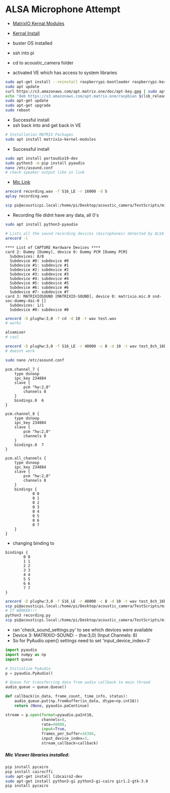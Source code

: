 # ALSA Microphone Attempt
- [MatrixIO Kernal Modules](https://github.com/matrix-io/matrixio-kernel-modules/blob/master/README.md#option-1-package-installation)
- [Kernal Install](https://github.com/matrix-io/matrixio-kernel-modules/blob/master/README.md#option-1-package-installation)
- buster OS installed

- ssh into pi 
- cd to acoustic_camera folder
- activated VE which has access to system libraries

```zsh
sudo apt-get install --reinstall raspberrypi-bootloader raspberrypi-kernel
sudo apt update
curl https://s3.amazonaws.com/apt.matrix.one/doc/apt-key.gpg | sudo apt-key add -
echo "deb https://s3.amazonaws.com/apt.matrix.one/raspbian $(lsb_release -sc) main" | sudo tee /etc/apt/sources.list.d/matrixlabs.list
sudo apt-get update
sudo apt-get upgrade
sudo reboot
```
- Successful install
- ssh back into and get back in VE
```zsh
# Installation MATRIX Packages
sudo apt install matrixio-kernel-modules
```
- Successful install
```zsh
sudo apt install portaudio19-dev 
sudo python3 -m pip install pyaudio
nano /etc/asound.conf
# check speaker output like in link
```
- [Mic Link](https://matrix-io.github.io/matrix-documentation/matrix-voice/resources/microphone/)
```zsh
arecord recording.wav -f S16_LE -r 16000 -d 5
aplay recording.wav

scp pi@acousticpi.local:/home/pi/Desktop/acoustic_camera/TestScripts/mics_matrix/recording.wav /Users/KevMcK/Desktop
```
- Recording file didnt have any data, all 0's
```zsh
sudo apt install python3-pyaudio

# Lists all the sound recording devices (microphones) detected by ALSA
arecord -l
```
~~~
**** List of CAPTURE Hardware Devices ****
card 2: Dummy [Dummy], device 0: Dummy PCM [Dummy PCM]
  Subdevices: 8/8
  Subdevice #0: subdevice #0
  Subdevice #1: subdevice #1
  Subdevice #2: subdevice #2
  Subdevice #3: subdevice #3
  Subdevice #4: subdevice #4
  Subdevice #5: subdevice #5
  Subdevice #6: subdevice #6
  Subdevice #7: subdevice #7
card 3: MATRIXIOSOUND [MATRIXIO-SOUND], device 0: matrixio.mic.0 snd-soc-dummy-dai-0 []
  Subdevices: 1/1
  Subdevice #0: subdevice #0
~~~

```zsh
arecord -D plughw:3,0 -f cd -d 10 -t wav test.wav
# works

alsamixer
# cool

arecord -D plughw:3,0 -f S16_LE -r 48000 -c 8 -d 10 -t wav test_8ch_16bit.wav
# doesnt work

sudo nano /etc/asound.conf
```
~~~
pcm.channel_7 {
    type dsnoop
    ipc_key 234884
    slave {
        pcm "hw:2,0"
        channels 8
    }
    bindings.0  6
}

pcm.channel_8 {
    type dsnoop
    ipc_key 234884
    slave {
        pcm "hw:2,0"
        channels 8
    }
    bindings.0  7
}

pcm.all_channels {
    type dsnoop
    ipc_key 234884
    slave {
        pcm "hw:2,0"
        channels 8
    }
    bindings {
            0 0
            0 1
            0 2
            0 3
            0 4
            0 5
            0 6
            0 7
    }
}
~~~
- changing binding to 
~~~
bindings {
        0 0
        1 1
        2 2
        3 3
        4 4
        5 5
        6 6
        7 7
}
~~~
```zsh
arecord -D plughw:3,0 -f S16_LE -r 48000 -c 8 -d 10 -t wav test_8ch_16bit.wav
scp pi@acousticpi.local:/home/pi/Desktop/acoustic_camera/TestScripts/mics_matrix/test_8ch_16bit.wav /Users/KevMcK/Desktop
# IT WORKED!!!
python3 recording.py
scp pi@acousticpi.local:/home/pi/Desktop/acoustic_camera/TestScripts/mics_matrix/output4.wav /Users/KevMcK/Desktop
```
- ran 'check_sound_settings.py' to see which devices were available
- Device 3: MATRIXIO-SOUND: - (hw:3,0) (Input Channels: 8)
- So for PyAudio.open() settings need to set 'input_device_index=3'

```python
import pyaudio
import numpy as np
import queue

# Initialize PyAudio
p = pyaudio.PyAudio()

# Queue for transferring data from audio callback to main thread
audio_queue = queue.Queue()

def callback(in_data, frame_count, time_info, status):
    audio_queue.put(np.frombuffer(in_data, dtype=np.int16))
    return (None, pyaudio.paContinue)

stream = p.open(format=pyaudio.paInt16,
                channels=8,
                rate=48000,
                input=True,
                frames_per_buffer=16384,
                input_device_index=3,
                stream_callback=callback)
```

##### Mic Viewer libraries installed:

```zsh
pip install pycairo
pip install cairocffi
sudo apt-get install libcairo2-dev
sudo apt-get install python3-gi python3-gi-cairo gir1.2-gtk-3.0
pip install pycairo
```






